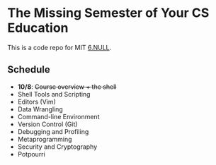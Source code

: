 # The Missing Semester of Your CS Education

This is a code repo for MIT [6.NULL](https://missing.csail.mit.edu/).

## Schedule

- **10/8**: <del>Course overview + the shell</del>
- Shell Tools and Scripting
- Editors (Vim)
- Data Wrangling
- Command-line Environment
- Version Control (Git)
- Debugging and Profiling
- Metaprogramming
- Security and Cryptography
- Potpourri